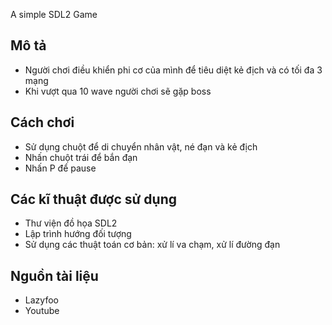 A simple SDL2 Game
## Mô tả
- Người chơi điều khiển phi cơ của mình để tiêu diệt kẻ địch và có tối đa 3 mạng
- Khi vượt qua 10 wave người chơi sẽ gặp boss
## Cách chơi
- Sử dụng chuột để di chuyển nhân vật, né đạn và kẻ địch
- Nhấn chuột trái để bắn đạn
- Nhấn P để pause
## Các kĩ thuật được sử dụng
- Thư viện đồ họa SDL2
- Lập trình hướng đối tượng
- Sử dụng các thuật toán cơ bản: xử lí va chạm, xử lí đường đạn
## Nguồn tài liệu
- Lazyfoo
- Youtube